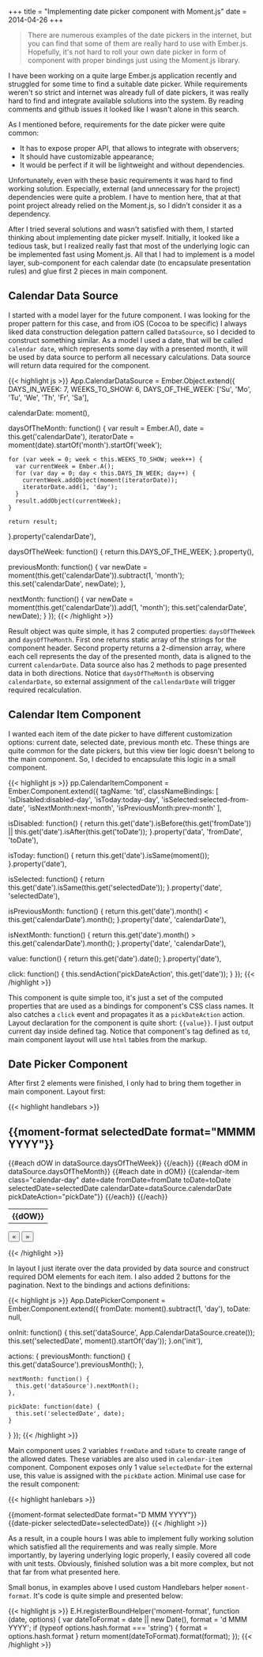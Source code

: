 +++
title = "Implementing date picker component with Moment.js"
date = 2014-04-26
+++

> There are numerous examples of the date pickers in the internet, but you can find that some of them are really hard to use with Ember.js. Hopefully, it's not hard to roll your own date picker in form of component with proper bindings just using the Moment.js library. 

I have been working on a quite large Ember.js application recently and struggled for some time to find a suitable date picker. While requirements weren't so strict and internet was already full of date pickers, it was really hard to find and integrate available solutions into the system. By reading comments and github issues it looked like I wasn't alone in this search.

As I mentioned before, requirements for the date picker were quite common:

- It has to expose proper API, that allows to integrate with observers;
- It should have customizable appearance;
- It would be perfect if it will be lightweight and without dependencies.

Unfortunately, even with these basic requirements it was hard to find working solution. Especially, external (and unnecessary for the project) dependencies were quite a problem. I have to mention here, that at that point project already relied on the Moment.js, so I didn't consider it as a dependency.

After I tried several solutions and wasn't satisfied with them, I started thinking about implementing date picker myself. Initially, it looked like a tedious task, but I realized really fast that most of the underlying logic can be implemented fast using Moment.js. All that I had to implement is a model layer, sub-component for each calendar date (to encapsulate presentation rules) and glue first 2 pieces in main component.

## Calendar Data Source

I started with a model layer for the future component. I was looking for the proper pattern for this case, and from iOS (Cocoa to be specific) I always liked data construction delegation pattern called `DataSource`, so I decided to construct something similar. As a model I used a date, that will be called `calendar date`, which represents some day with a presented month, it will be used by data source to perform all necessary calculations. Data source will return data required for the component.

{{< highlight js >}}
App.CalendarDataSource = Ember.Object.extend({
  DAYS_IN_WEEK:     7,
  WEEKS_TO_SHOW:    6,
  DAYS_OF_THE_WEEK: ['Su', 'Mo', 'Tu', 'We', 'Th', 'Fr', 'Sa'],

  calendarDate: moment(),

  daysOfTheMonth: function() {
    var result       = Ember.A(),
        date         = this.get('calendarDate'),
        iteratorDate = moment(date).startOf('month').startOf('week');

    for (var week = 0; week < this.WEEKS_TO_SHOW; week++) {
      var currentWeek = Ember.A();
      for (var day = 0; day < this.DAYS_IN_WEEK; day++) {
        currentWeek.addObject(moment(iteratorDate));
        iteratorDate.add(1, 'day');
      }
      result.addObject(currentWeek);
    }

    return result;
  }.property('calendarDate'),

  daysOfTheWeek: function() {
    return this.DAYS_OF_THE_WEEK;
  }.property(),

  previousMonth: function() {
    var newDate = moment(this.get('calendarDate')).subtract(1, 'month');
    this.set('calendarDate', newDate);
  },

  nextMonth: function() {
    var newDate = moment(this.get('calendarDate')).add(1, 'month');
    this.set('calendarDate', newDate);
  }
});
{{< /highlight >}}

Result object was quite simple, it has 2 computed properties: `daysOfTheWeek` and `daysOfTheMonth`. First one returns static array of the strings for the component header. Second property returns a 2-dimension array, where each cell represents the day of the presented month, data is aligned to the current `calendarDate`. Data source also has 2 methods to page presented data in both directions. Notice that `daysOfTheMonth` is observing `calendarDate`, so external assignment of the `callendarDate` will trigger required recalculation.

## Calendar Item Component

I wanted each item of the date picker to have different customization options: current date, selected date, previous month etc. These things are quite common for the date pickers, but this view tier logic doesn't belong to the main component. So, I decided to encapsulate this logic in a small component.

{{< highlight js >}}
pp.CalendarItemComponent = Ember.Component.extend({
  tagName: 'td',
  classNameBindings: [
    'isDisabled:disabled-day',
    'isToday:today-day',
    'isSelected:selected-from-date',
    'isNextMonth:next-month',
    'isPreviousMonth:prev-month'
  ],

  isDisabled: function() {
    return this.get('date').isBefore(this.get('fromDate')) ||
      this.get('date').isAfter(this.get('toDate'));
  }.property('data', 'fromDate', 'toDate'),

  isToday: function() {
    return this.get('date').isSame(moment());
  }.property('date'),

  isSelected: function() {
    return this.get('date').isSame(this.get('selectedDate'));
  }.property('date', 'selectedDate'),

  isPreviousMonth: function() {
    return this.get('date').month() < this.get('calendarDate').month();
  }.property('date', 'calendarDate'),

  isNextMonth: function() {
    return this.get('date').month() > this.get('calendarDate').month();
  }.property('date', 'calendarDate'),

  value: function() {
    return this.get('date').date();
  }.property('date'),

  click: function() {
    this.sendAction('pickDateAction', this.get('date'));
  }
});
{{< /highlight >}}

This component is quite simple too, it's just a set of the computed properties that are used as a bindings for component's CSS class names. It also catches a `click` event and propagates it as a `pickDateAction` action. Layout declaration for the component is quite short: `{{value}}`. I just output current day inside defined tag. Notice that component's tag defined as `td`, main component layout will use `html` tables from the markup.


## Date Picker Component

After first 2 elements were finished, I only had to bring them together in main component. Layout first:

{{< highlight handlebars >}}
<h2 class="calendar-month-heading">
  {{moment-format selectedDate format="MMMM YYYY"}}
</h2>
<table class="calendar-month">
  <thead>
    <tr>
      {{#each dOW in dataSource.daysOfTheWeek}}
      <th>{{dOW}}</th>
      {{/each}}
    </tr>
  </thead>
  <tbody>
    {{#each dOM in dataSource.daysOfTheMonth}}
    <tr>
      {{#each date in dOM}}
      {{calendar-item class="calendar-day"
        date=date
        fromDate=fromDate
        toDate=toDate
        selectedDate=selectedDate
        calendarDate=dataSource.calendarDate
        pickDateAction="pickDate"}}
      {{/each}}
    </tr>
    {{/each}}
  </tbody>
</table>
<button {{action 'previousMonth'}}>&laquo</button>
<button {{action 'nextMonth'}}>&raquo</button>

{{< /highlight >}}

In layout I just iterate over the data provided by data source and construct required DOM elements for each item. I also added 2 buttons for the pagination. Next to the bindings and actions definitions:

{{< highlight js >}}
App.DatePickerComponent = Ember.Component.extend({
  fromDate: moment().subtract(1, 'day'),
  toDate:   null,

  onInit: function() {
    this.set('dataSource', App.CalendarDataSource.create());
    this.set('selectedDate', moment().startOf('day'));
  }.on('init'),

  actions: {
    previousMonth: function() {
      this.get('dataSource').previousMonth();
    },

    nextMonth: function() {
      this.get('dataSource').nextMonth();
    },

    pickDate: function(date) {
      this.set('selectedDate', date);
    }
  }
});
{{< /highlight >}}

Main component uses 2 variables `fromDate` and `toDate` to create range of the allowed dates. These variables are also used in `calendar-item` component. Component exposes only 1 value `selectedDate` for the external use, this value is assigned with the `pickDate` action. Minimal use case for the result component:

{{< highlight hanlebars >}}
<div>{{moment-format selectedDate format="D MMM YYYY"}}</div>
{{date-picker selectedDate=selectedDate}}
{{< /highlight >}}

As a result, in a couple hours I was able to implement fully working solution which satisfied all the requirements and was really simple. More importantly, by layering underlying logic properly, I easily covered all code with unit tests. Obviously, finished solution was a bit more complex, but not that far from what presented here.

Small bonus, in examples above I used custom Handlebars helper `moment-format`. It's code is quite simple and presented below:

{{< highlight js >}}
E.H.registerBoundHelper('moment-format', function (date, options) {
  var dateToFormat = date || new Date(),
      format = 'd MMM YYYY';
  if (typeof options.hash.format === 'string') {
    format = options.hash.format
  }
  return moment(dateToFormat).format(format);
});
{{< /highlight >}}
